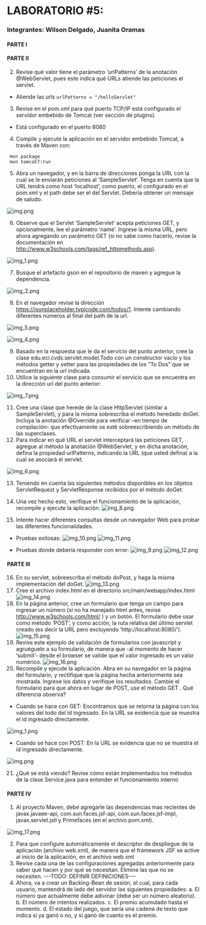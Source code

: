 # LABORATORIO #5:
### Integrantes: Wilson Delgado, Juanita Oramas

#### PARTE I

#### PARTE II

2. Revise qué valor tiene el parámetro ‘urlPatterns’ de la anotación @WebServlet, pues este indica qué URLs atiende las peticiones el servlet.
* Atiende las urls ```urlPatterns = "/helloServlet"```
3. Revise en el pom.xml para qué puerto TCP/IP está configurado el servidor embebido de Tomcat (ver sección de plugins).
* Está configurado en el puerto 8080 
4. Compile y ejecute la aplicación en el servidor embebido Tomcat, a través de Maven con:
```
 mvn package
 mvn tomcat7:run
 ```
5. Abra un navegador, y en la barra de direcciones ponga la URL con la cual se le enviarán peticiones al ‘SampleServlet’. Tenga en cuenta que la URL tendrá
como host ‘localhost’, como puerto, el configurado en el pom.xml y el path debe ser el del Servlet. Debería obtener un mensaje de saludo.

![img.png](images/img.png)

6. Observe que el Servlet ‘SampleServlet’ acepta peticiones GET, y opcionalmente, lee el parámetro ‘name’. Ingrese la misma URL, pero ahora agregando
un parámetro GET (si no sabe como hacerlo, revise la documentación en http://www.w3schools.com/tags/ref_httpmethods.asp).

![img_1.png](images/img_1.png)

7. Busque el artefacto gson en el repositorio de maven y agregue la dependencia.

![img_2.png](images/img_2.png)

8. En el navegador revise la dirección https://jsonplaceholder.typicode.com/todos/1. Intente cambiando diferentes números al final del path de la url.

![img_5.png](images/img_5.png)

![img_4.png](images/img_4.png)

9.  Basado en la respuesta que le da el servicio del punto anterior, cree la clase edu.eci.cvds.servlet.model.Todo con un constructor vacío y los
    métodos getter y setter para las propiedades de los "To Dos" que se encuentran en la url indicada.
10. Utilice la siguiente clase para consumir el servicio que se encuentra en la dirección url del punto anterior:

![img_7.png](images/img_7.png)

11. Cree una clase que herede de la clase HttpServlet (similar a SampleServlet), y para la misma sobrescriba el método heredado doGet. Incluya la
    anotación @Override para verificar –en tiempo de compilación- que efectivamente se esté sobreescribiendo un método de las superclases.
12. Para indicar en qué URL el servlet interceptará las peticiones GET, agregue al método la anotación @WebServlet, y en dicha anotación, defina la
    propiedad urlPatterns, indicando la URL (que usted defina) a la cual se asociará el servlet.

![img_6.png](images/img_6.png)

13. Teniendo en cuenta las siguientes métodos disponibles en los objetos ServletRequest y ServletResponse recibidos por el método doGet:

14. Una vez hecho esto, verifique el funcionamiento de la aplicación, recompile y ejecute la aplicación.
![img_8.png](images/img_8.png)
15. Intente hacer diferentes consultas desde un navegador Web para probar las diferentes funcionalidades.
* Pruebas exitosas:
![img_10.png](images/img_10.png)
![img_11.png](images/img_11.png)

* Pruebas donde debería responder con error:
![img_9.png](images/img_9.png)
![img_12.png](images/img_12.png)

#### PARTE III
16. En su servlet, sobreescriba el método doPost, y haga la misma implementación del doGet.
![img_13.png](images/img_13.png)
17. Cree el archivo index.html en el directorio src/main/webapp/index.html
![img_14.png](images/img_14.png)
18. En la página anterior, cree un formulario que tenga un campo para ingresar un número (si no ha manejado html antes, revise
    http://www.w3schools.com/html/ ) y un botón. El formulario debe usar como método ‘POST’, y como acción, la ruta relativa del último servlet creado
    (es decir la URL pero excluyendo ‘http://localhost:8080/’).
![img_15.png](images/img_15.png)
19. Revise este ejemplo de validación de formularios con javascript y agruéguelo a su formulario, de manera que -al momento de hacer ‘submit’- desde el
    browser se valide que el valor ingresado es un valor numérico.
![img_16.png](images/img_16.png)
20. Recompile y ejecute la aplicación. Abra en su navegador en la página del formulario, y rectifique que la página hecha anteriormente sea mostrada.
    Ingrese los datos y verifique los resultados. Cambie el formulario para que ahora en lugar de POST, use el método GET . Qué diferencia observa?

* Cuando se hace con GET: Encontramos que se retorna la página con los valores del todo del id ingresado. En la URL se evidencia que se muestra el id ingresado directamente.

![img_1.png](img_1.png)

* Cuando se hace con POST: En la URL se evidencia que no se muestra el id ingresado directamente.

![img.png](img.png)

21. ¿Qué se está viendo? Revise cómo están implementados los métodos de la clase Service.java para entender el funcionamiento interno


#### PARTE IV
1. Al proyecto Maven, debe agregarle las dependencias mas recientes de javax.javaee-api, com.sun.faces.jsf-api, com.sun.faces.jsf-impl,
   javax.servlet.jstl y Primefaces (en el archivo pom.xml).

![img_17.png](images/img_17.png)

2. Para que configure automáticamente el descriptor de despliegue de la aplicación (archivo web.xml), de manera que el framework JSF se active al inicio
   de la aplicación, en el archivo web.xml 
3. Revise cada una de las configuraciones agregadas anteriormente para saber qué hacen y por qué se necesitan. Elimine las que no se necesiten.
---TODO: DEFINIR DEFINICIONES---
4. Ahora, va a crear un Backing-Bean de sesión, el cual, para cada usuario, mantendrá de lado del servidor las siguientes propiedades:
   a. El número que actualmente debe adivinar (debe ser un número aleatorio).
   b. El número de intentos realizados.
   c. El premio acumulado hasta el momento.
   d. El estado del juego, que sería una cadena de texto que indica si ya ganó o no, y si ganó de cuanto es el premio.

